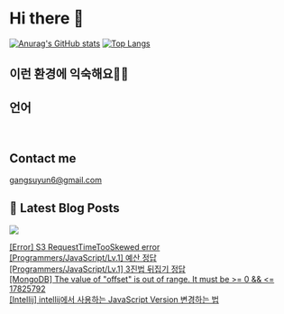 # Hi there 👋

[![Anurag's GitHub stats](https://github-readme-stats.vercel.app/api?username=rkdden)](https://github.com/anuraghazra/github-readme-stats)
[![Top Langs](https://github-readme-stats.vercel.app/api/top-langs/?username=rkdden&layout=compact&hide=r,jupyter%20notebook,c%23&exclude_repo=roharui.github.io)](https://github.com/anuraghazra/github-readme-stats)

## 이런 환경에 익숙해요✍🏼

## 언어

<p>
  <img alt="" src= "https://img.shields.io/badge/JavaScript-F7DF1E?style=flat-square&logo=JavaScript&logoColor=white"/> 
  <img alt="" src= "https://img.shields.io/badge/TypeScript-black?logo=typescript&logoColor=blue"/>
</p>

## Contact me

gangsuyun6@gmail.com

## 📕 Latest Blog Posts
<p>
    <a href="https://systorage.tistory.com/"><img src="https://img.shields.io/badge/Blog-FF5722?style=flat-square&logo=Blogger&logoColor=white"/></a><br>
</p>

<a href=https://systorage.tistory.com/entry/Error-S3-RequestTimeTooSkewed-error>[Error] S3 RequestTimeTooSkewed error</a></br><a href=https://systorage.tistory.com/entry/ProgrammersJavaScriptLv1-%EC%98%88%EC%82%B0-%EC%A0%95%EB%8B%B5>[Programmers/JavaScript/Lv.1] 예산 정답</a></br><a href=https://systorage.tistory.com/entry/ProgrammersJavaScriptLv1-3%EC%A7%84%EB%B2%95-%EB%92%A4%EC%A7%91%EA%B8%B0-%EC%A0%95%EB%8B%B5>[Programmers/JavaScript/Lv.1] 3진법 뒤집기 정답</a></br><a href=https://systorage.tistory.com/entry/MongoDB-The-value-of-offset-is-out-of-range-It-must-be-0-17825792>[MongoDB] The value of "offset" is out of range. It must be >= 0 && <= 17825792</a></br><a href=https://systorage.tistory.com/entry/Intellij-intellij%EC%97%90%EC%84%9C-%EC%82%AC%EC%9A%A9%ED%95%98%EB%8A%94-JavaScript-Version-%EB%B3%80%EA%B2%BD%ED%95%98%EB%8A%94-%EB%B2%95>[Intellij] intellij에서 사용하는 JavaScript Version 변경하는 법</a></br>